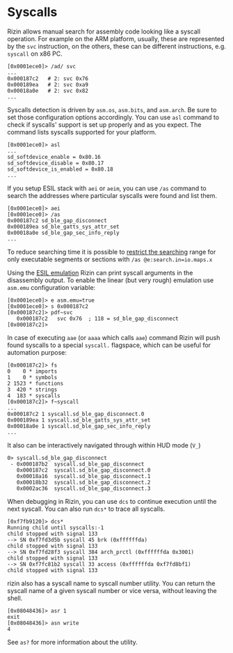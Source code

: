 # Syscalls

Rizin allows manual search for assembly code looking like a syscall operation.
For example on the ARM platform, usually, these are represented by the `svc` instruction,
on the others, these can be different instructions, e.g. `syscall` on x86 PC.
```
[0x0001ece0]> /ad/ svc
...
0x000187c2   # 2: svc 0x76
0x000189ea   # 2: svc 0xa9
0x00018a0e   # 2: svc 0x82
...
```

Syscalls detection is driven by `asm.os`, `asm.bits`, and `asm.arch`. Be sure
to set those configuration options accordingly. You can use `asl` command
to check if syscalls' support is set up properly and as you expect.
The command lists syscalls supported for your platform.
```
[0x0001ece0]> asl
...
sd_softdevice_enable = 0x80.16
sd_softdevice_disable = 0x80.17
sd_softdevice_is_enabled = 0x80.18
...
```

If you setup ESIL stack with `aei` or `aeim`, you can use `/as` command to search
the addresses where particular syscalls were found and list them.
```
[0x0001ece0]> aei
[0x0001ece0]> /as
0x000187c2 sd_ble_gap_disconnect
0x000189ea sd_ble_gatts_sys_attr_set
0x00018a0e sd_ble_gap_sec_info_reply
...
```
To reduce searching time it is possible to [restrict the searching](../search_bytes/configurating_the_search.md)
range for only executable segments or sections with `/as @e:search.in=io.maps.x`

Using the [ESIL emulation](emulation.md) Rizin can print syscall arguments
in the disassembly output. To enable the linear (but very rough) emulation use
`asm.emu` configuration variable:
```
[0x0001ece0]> e asm.emu=true
[0x0001ece0]> s 0x000187c2
[0x000187c2]> pdf~svc
   0x000187c2   svc 0x76  ; 118 = sd_ble_gap_disconnect
[0x000187c2]>
```

In case of executing `aae` (or `aaaa` which calls `aae`) command
Rizin will push found syscalls to a special `syscall.` flagspace,
which can be useful for automation purpose:

```
[0x000187c2]> fs
0    0 * imports
1    0 * symbols
2 1523 * functions
3  420 * strings
4  183 * syscalls
[0x000187c2]> f~syscall
...
0x000187c2 1 syscall.sd_ble_gap_disconnect.0
0x000189ea 1 syscall.sd_ble_gatts_sys_attr_set
0x00018a0e 1 syscall.sd_ble_gap_sec_info_reply
...
```

It also can be interactively navigated through within HUD mode (`V_`)
```
0> syscall.sd_ble_gap_disconnect
 - 0x000187b2  syscall.sd_ble_gap_disconnect
   0x000187c2  syscall.sd_ble_gap_disconnect.0
   0x00018a16  syscall.sd_ble_gap_disconnect.1
   0x00018b32  syscall.sd_ble_gap_disconnect.2
   0x0002ac36  syscall.sd_ble_gap_disconnect.3
```

When debugging in Rizin, you can use `dcs` to continue execution until the next syscall. You can also run `dcs*` to
trace all syscalls.

```
[0xf7fb9120]> dcs*
Running child until syscalls:-1 
child stopped with signal 133
--> SN 0xf7fd3d5b syscall 45 brk (0xffffffda)
child stopped with signal 133
--> SN 0xf7fd28f3 syscall 384 arch_prctl (0xffffffda 0x3001)
child stopped with signal 133
--> SN 0xf7fc81b2 syscall 33 access (0xffffffda 0xf7fd8bf1)
child stopped with signal 133
```

rizin also has a syscall name to syscall number utility. You can return the syscall name of a given syscall number
or vice versa, without leaving the shell.

```
[0x08048436]> asr 1
exit
[0x08048436]> asn write
4
```

See `as?` for more information about the utility.
